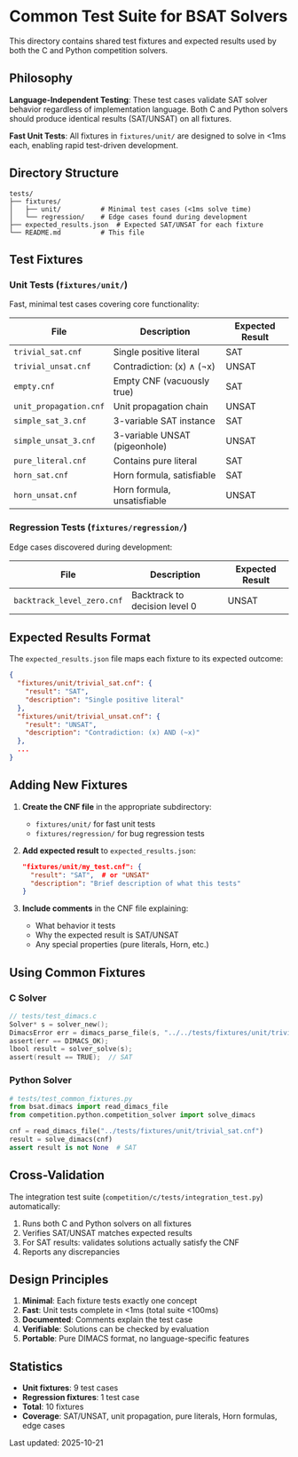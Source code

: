 # Common Test Suite for BSAT Solvers

This directory contains shared test fixtures and expected results used by both the C and Python competition solvers.

## Philosophy

**Language-Independent Testing**: These test cases validate SAT solver behavior regardless of implementation language. Both C and Python solvers should produce identical results (SAT/UNSAT) on all fixtures.

**Fast Unit Tests**: All fixtures in `fixtures/unit/` are designed to solve in <1ms each, enabling rapid test-driven development.

## Directory Structure

```
tests/
├── fixtures/
│   ├── unit/          # Minimal test cases (<1ms solve time)
│   └── regression/    # Edge cases found during development
├── expected_results.json  # Expected SAT/UNSAT for each fixture
└── README.md          # This file
```

## Test Fixtures

### Unit Tests (`fixtures/unit/`)

Fast, minimal test cases covering core functionality:

| File | Description | Expected Result |
|------|-------------|-----------------|
| `trivial_sat.cnf` | Single positive literal | SAT |
| `trivial_unsat.cnf` | Contradiction: (x) ∧ (¬x) | UNSAT |
| `empty.cnf` | Empty CNF (vacuously true) | SAT |
| `unit_propagation.cnf` | Unit propagation chain | UNSAT |
| `simple_sat_3.cnf` | 3-variable SAT instance | SAT |
| `simple_unsat_3.cnf` | 3-variable UNSAT (pigeonhole) | UNSAT |
| `pure_literal.cnf` | Contains pure literal | SAT |
| `horn_sat.cnf` | Horn formula, satisfiable | SAT |
| `horn_unsat.cnf` | Horn formula, unsatisfiable | UNSAT |

### Regression Tests (`fixtures/regression/`)

Edge cases discovered during development:

| File | Description | Expected Result |
|------|-------------|-----------------|
| `backtrack_level_zero.cnf` | Backtrack to decision level 0 | UNSAT |

## Expected Results Format

The `expected_results.json` file maps each fixture to its expected outcome:

```json
{
  "fixtures/unit/trivial_sat.cnf": {
    "result": "SAT",
    "description": "Single positive literal"
  },
  "fixtures/unit/trivial_unsat.cnf": {
    "result": "UNSAT",
    "description": "Contradiction: (x) AND (~x)"
  },
  ...
}
```

## Adding New Fixtures

1. **Create the CNF file** in the appropriate subdirectory:
   - `fixtures/unit/` for fast unit tests
   - `fixtures/regression/` for bug regression tests

2. **Add expected result** to `expected_results.json`:
   ```json
   "fixtures/unit/my_test.cnf": {
     "result": "SAT",  # or "UNSAT"
     "description": "Brief description of what this tests"
   }
   ```

3. **Include comments** in the CNF file explaining:
   - What behavior it tests
   - Why the expected result is SAT/UNSAT
   - Any special properties (pure literals, Horn, etc.)

## Using Common Fixtures

### C Solver

```c
// tests/test_dimacs.c
Solver* s = solver_new();
DimacsError err = dimacs_parse_file(s, "../../tests/fixtures/unit/trivial_sat.cnf");
assert(err == DIMACS_OK);
lbool result = solver_solve(s);
assert(result == TRUE);  // SAT
```

### Python Solver

```python
# tests/test_common_fixtures.py
from bsat.dimacs import read_dimacs_file
from competition.python.competition_solver import solve_dimacs

cnf = read_dimacs_file("../tests/fixtures/unit/trivial_sat.cnf")
result = solve_dimacs(cnf)
assert result is not None  # SAT
```

## Cross-Validation

The integration test suite (`competition/c/tests/integration_test.py`) automatically:
1. Runs both C and Python solvers on all fixtures
2. Verifies SAT/UNSAT matches expected results
3. For SAT results: validates solutions actually satisfy the CNF
4. Reports any discrepancies

## Design Principles

1. **Minimal**: Each fixture tests exactly one concept
2. **Fast**: Unit tests complete in <1ms (total suite <100ms)
3. **Documented**: Comments explain the test case
4. **Verifiable**: Solutions can be checked by evaluation
5. **Portable**: Pure DIMACS format, no language-specific features

## Statistics

- **Unit fixtures**: 9 test cases
- **Regression fixtures**: 1 test case
- **Total**: 10 fixtures
- **Coverage**: SAT/UNSAT, unit propagation, pure literals, Horn formulas, edge cases

Last updated: 2025-10-21
